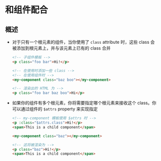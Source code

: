 # 和组件配合

## 概述

+ 对于只有一个根元素的组件，当你使用了 `class` attribute 时，这些 class 会被添加到根元素上，并与该元素上已有的 class 合并

  ```html
  <!-- 子组件模板 -->
  <p class="foo bar">Hi!</p>
  ```

  ```html
  <!-- 在使用时添加一些 class -->
  <!-- 在使用组件时 -->
  <my-component class="baz boo"></my-component>
  ```

  ```html
  <!-- 渲染出的 HTML 为 -->
  <p class="foo bar baz boo">Hi</p>
  ```

+ 如果你的组件有多个根元素，你将需要指定哪个根元素来接收这个 class。你可以通过组件的 `$attrs` property 来实现指定

  ```html
  <!-- my-component 模板使用 $attrs 时 -->
  <p :class="$attrs.class">Hi!</p>
  <span>This is a child component</span>
  ```

  ```html
  <my-component class="baz"></my-component>
  ```

  ```html
  <!-- 这将被渲染为 -->
  <p class="baz">Hi!</p>
  <span>This is a child component</span>
  ```
